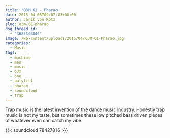 ```yaml
---
title: 'O3M 61 - Pharao'
date: 2015-04-08T09:07:03+00:00
author: Janik von Rotz
slug: o3m-61-pharao
dsq_thread_id:
  - "3683563846"
image: /wp-content/uploads/2015/04/O3M-61-Pharao.jpg
categories:
  - Music
tags:
  - machine
  - man
  - music
  - o3m
  - one
  - palylist
  - pharao
  - soundcloud
  - trap
---
```

Trap music is the latest invention of the dance music industry. Honestly trap music is not my taste, but sometimes these low pitched bass driven pieces of whatever even can catch my vibe.

{{< soundcloud 78427816 >}}